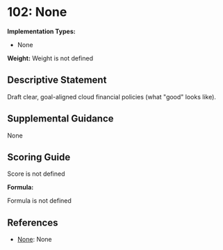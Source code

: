 # 102: None

**Implementation Types:**

- None

**Weight:** Weight is not defined

## Descriptive Statement

Draft clear, goal-aligned cloud financial policies (what "good" looks like).

## Supplemental Guidance

None

## Scoring Guide

Score is not defined

**Formula:**

Formula is not defined

## References

- [None](None): None
